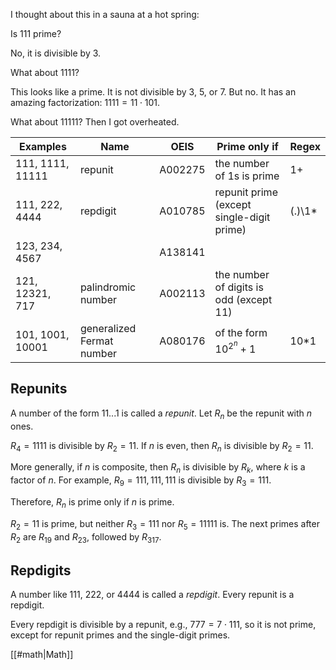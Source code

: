 I thought about this in a sauna at a hot spring:

Is 111 prime?

No, it is divisible by 3.

What about 1111?

This looks like a prime. It is not divisible by 3, 5, or 7. But no. It has an amazing factorization: $1111 = 11 \cdot 101$.

What about 11111? Then I got overheated.

| Examples         | Name                      | OEIS    | Prime only if                               | Regex  |
|------------------|---------------------------|---------|---------------------------------------------|--------|
| 111, 1111, 11111 | repunit                   | A002275 | the number of 1s is prime                   | 1+     |
| 111, 222, 4444   | repdigit                  | A010785 | repunit prime (except single-digit prime)   | (.)\1* |
| 123, 234, 4567   |                           | A138141 |                                             |        |
| 121, 12321, 717  | palindromic number        | A002113 | the number of digits is odd (except 11)     |        |
| 101, 1001, 10001 | generalized Fermat number | A080176 | of the form $10^{2^n} + 1$                  | 10*1   |

## Repunits

A number of the form $11...1$ is called a <dfn>repunit</dfn>. Let $R_n$ be the repunit with $n$ ones.

$R_4 = 1111$ is divisible by $R_2 = 11$. If $n$ is even, then $R_n$ is divisible by $R_2 = 11$.

More generally, if $n$ is composite, then $R_n$ is divisible by $R_k$, where $k$ is a factor of $n$. For example, $R_9 = 111,111,111$ is divisible by $R_3 = 111$.

Therefore, $R_n$ is prime only if $n$ is prime.

$R_2 = 11$ is prime, but neither $R_3 = 111$ nor $R_5 = 11111$ is. The next primes after $R_2$ are $R_{19}$ and $R_{23}$, followed by $R_{317}$.

## Repdigits

A number like 111, 222, or 4444 is called a <dfn>repdigit</dfn>. Every repunit is a repdigit.

Every repdigit is divisible by a repunit, e.g., $777 = 7 \cdot 111$, so it is not prime, except for repunit primes and the single-digit primes.

[[#math|Math]]
